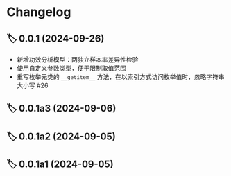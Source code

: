 # Changelog

## 🏷 0.0.1 (2024-09-26)

- 新增功效分析模型：两独立样本率差异性检验
- 使用自定义参数类型，便于限制取值范围
- 重写枚举元类的 `__getitem__` 方法，在以索引方式访问枚举值时，忽略字符串大小写 #26

## 🏷 0.0.1a3 (2024-09-06)

## 🏷 0.0.1a2 (2024-09-05)

## 🏷 0.0.1a1 (2024-09-05)

